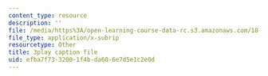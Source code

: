 ```yaml
---
content_type: resource
description: ''
file: /media/https%3A/open-learning-course-data-rc.s3.amazonaws.com/18-404j-theory-of-computation-fall-2020/efba7f7332001f4bda606e7d5e1c2e0d_1VhnDdQsELo.srt
file_type: application/x-subrip
resourcetype: Other
title: 3play caption file
uid: efba7f73-3200-1f4b-da60-6e7d5e1c2e0d
---
```


